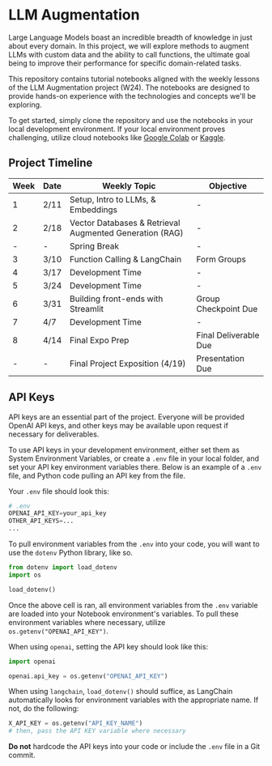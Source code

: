 # LLM Augmentation

Large Language Models boast an incredible breadth of knowledge in just about every domain. In this project, we will explore methods to augment LLMs with custom data and the ability to call functions, the ultimate goal being to improve their performance for specific domain-related tasks.

This repository contains tutorial notebooks aligned with the weekly lessons of the LLM Augmentation project (W24). The notebooks are designed to provide hands-on experience with the technologies and concepts we'll be exploring. 

To get started, simply clone the repository and use the notebooks in your local development environment. If your local environment proves challenging, utilize cloud notebooks like [Google Colab](https://colab.research.google.com/) or [Kaggle](https://www.kaggle.com/).

## Project Timeline 

| Week | Date  | Weekly Topic                                     | Objective             |
|------|-------|--------------------------------------------------|-----------------------|
| 1    | 2/11  | Setup, Intro to LLMs, & Embeddings               | -                     |
| 2    | 2/18  | Vector Databases & Retrieval Augmented Generation (RAG) | -              |
| -    | -     | Spring Break                                     | -                     |
| 3    | 3/10  | Function Calling & LangChain                     | Form Groups           |
| 4    | 3/17  | Development Time                                 | -                     |
| 5    | 3/24  | Development Time                                 | -  |
| 6    | 3/31  | Building front-ends with Streamlit        | Group Checkpoint Due |
| 7    | 4/7   | Development Time                                 | -                     |
| 8    | 4/14  | Final Expo Prep                                  | Final Deliverable Due |
| -    | -     | Final Project Exposition (4/19)                  | Presentation Due                     |

## API Keys
API keys are an essential part of the project. Everyone will be provided OpenAI API keys, and other keys may be available upon request if necessary for deliverables.

To use API keys in your development environment, either set them as System Environment Variables, or create a `.env` file in your local folder, and set your API key environment variables there. Below is an example of a `.env` file, and Python code pulling an API key from the file.

Your `.env` file should look this:
```py
# .env
OPENAI_API_KEY=your_api_key
OTHER_API_KEYS=...
...
```

To pull environment variables from the `.env` into your code, you will want to use the `dotenv` Python library, like so.
```py
from dotenv import load_dotenv
import os

load_dotenv()
```

Once the above cell is ran, all environment variables from the `.env` variable are loaded into your Notebook environment's variables. To pull these environment variables where necessary, utilize `os.getenv("OPENAI_API_KEY")`.

When using `openai`, setting the API key should look like this:
```py
import openai

openai.api_key = os.getenv("OPENAI_API_KEY")
```

When using `langchain`, `load_dotenv()` should suffice, as LangChain automatically looks for environment variables with the appropriate name. If not, do the following:
```py
X_API_KEY = os.getenv("API_KEY_NAME")
# then, pass the API KEY variable where necessary
```

__**Do not**__ hardcode the API keys into your code or include the `.env` file in a Git commit.
